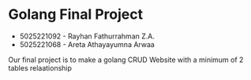 # Golang Final Project

- 5025221092 - Rayhan Fathurrahman Z.A.
- 5025221068 - Areta Athayayumna Arwaa

Our final project is to make a golang CRUD Website with a minimum of  2 tables relaationship
